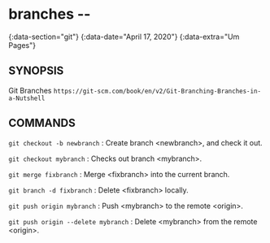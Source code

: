 # branches --
{:data-section="git"}
{:data-date="April 17, 2020"}
{:data-extra="Um Pages"}

## SYNOPSIS

Git Branches `https://git-scm.com/book/en/v2/Git-Branching-Branches-in-a-Nutshell`

## COMMANDS

`git checkout -b newbranch`
: Create branch \<newbranch\>, and check it out.

`git checkout mybranch`
: Checks out branch \<mybranch\>.

`git merge fixbranch`
: Merge \<fixbranch\> into the current branch.

`git branch -d fixbranch`
: Delete \<fixbranch\> locally.

`git push origin mybranch`
: Push \<mybranch\> to the remote \<origin\>.

`git push origin --delete mybranch`
: Delete  \<mybranch\> from the remote \<origin\>.
